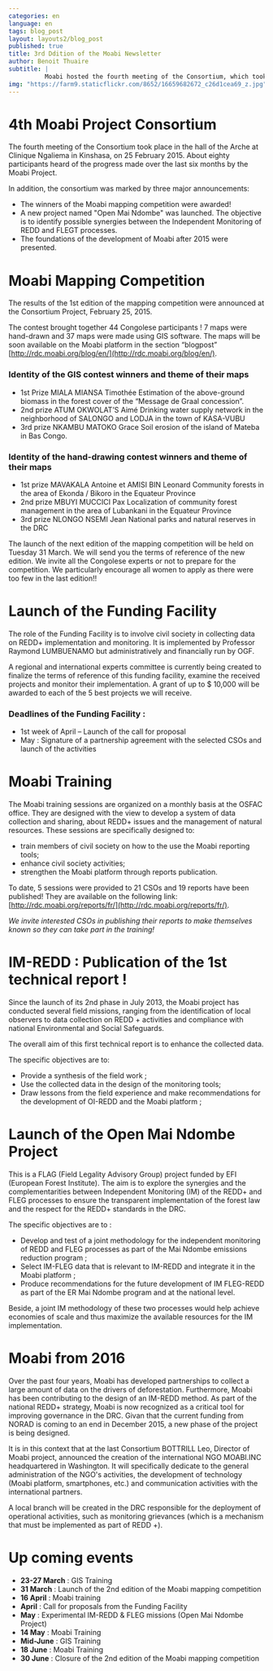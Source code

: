 ```yaml
---
categories: en
language: en
tags: blog_post
layout: layouts2/blog_post
published: true
title: 3rd Ddition of the Moabi Newsletter
author: Benoit Thuaire
subtitle: |
          Moabi hosted the fourth meeting of the Consortium, which took place in the hall of the Arche at Clinique Ngaliema in Kinshasa, on 25 February 2015.  About eighty participants heard of the progress made over the last six months by the Moabi Project.
img: "https://farm9.staticflickr.com/8652/16659682672_c26d1cea69_z.jpg"
---
```

# 4th Moabi Project Consortium

The fourth meeting of the Consortium took place in the hall of the Arche at Clinique Ngaliema in Kinshasa, on 25 February 2015. About eighty participants heard of the progress made over the last six months by the Moabi Project.

In addition, the consortium was marked by three major announcements:

* The winners of the Moabi mapping competition were awarded!
* A new project named "Open Mai Ndombe" was launched. The objective is to identify possible synergies between the Independent Monitoring of REDD and FLEGT processes.
* The foundations of the development of Moabi after 2015 were presented.


# Moabi Mapping Competition
The results of the 1st edition of the mapping competition were announced at the Consortium Project, February 25, 2015.

The contest brought together 44 Congolese participants ! 7 maps were hand-drawn and 37 maps were made using GIS software. The maps will be soon available on the Moabi platform in the section “blogpost” [http://rdc.moabi.org/blog/en/](http://rdc.moabi.org/blog/en/).



### Identity of the GIS contest winners and theme of their maps

* 1st Prize MIALA MIANSA Timothée Estimation of the above-ground biomass in the forest cover of the “Message de Graal concession”.
* 2nd prize ATUM OKWOLAT’S Aimé Drinking water supply network in the neighborhood of SALONGO and LODJA in the town of KASA-VUBU
* 3rd prize NKAMBU MATOKO Grace Soil erosion of the island of Mateba in Bas Congo.


### Identity of the hand-drawing contest winners and theme of their maps

* 1st prize MAVAKALA Antoine et AMISI BIN Leonard Community forests in the area of Ekonda / Bikoro in the Equateur Province
* 2nd prize MBUYI MUCCICI Pax Localization of community forest management in the area of Lubankani  in the Equateur Province
* 3rd prize NLONGO NSEMI Jean National parks and natural reserves in the DRC


The launch of the next edition of the mapping competition will be held on Tuesday 31 March.  We will send you the terms of reference of the new edition. We invite all the Congolese experts or not to prepare for the competition. We particularly encourage all women to apply as there were too few in the last edition!!



# Launch of the Funding Facility

The role of the Funding Facility is to involve civil society in collecting data on REDD+ implementation and monitoring. It is implemented by Professor Raymond LUMBUENAMO but administratively and financially run by OGF.

A regional and international experts committee is currently being created to finalize the terms of reference of this funding facility, examine the received projects and monitor their implementation.  A grant of up to $ 10,000 will be awarded to each of the 5 best projects we will receive.

### Deadlines of the Funding Facility :

* 1st week of April – Launch of the call for proposal
* May : Signature of a partnership agreement with the selected CSOs and launch of the activities



# Moabi Training

The Moabi training sessions are organized on a monthly basis at the OSFAC office. They are designed with the view to develop a system of data collection and sharing, about REDD+ issues and the management of natural resources. These sessions are specifically designed to:

* train members of civil society on how to the use the Moabi reporting tools;
* enhance civil society activities;
* strengthen the Moabi platform through reports publication.

To date, 5 sessions were provided to 21 CSOs and 19 reports have been published! They are available on the following link: [http://rdc.moabi.org/reports/fr/](http://rdc.moabi.org/reports/fr/).

*We invite interested CSOs in publishing their reports to make themselves known so they can take part in the training!*



# IM-REDD : Publication of the 1st technical report !

Since the launch of its 2nd phase in July 2013, the Moabi project has conducted several field missions, ranging from the identification of local observers to data collection on REDD + activities and compliance with national Environmental and Social Safeguards.

The overall aim of this first technical report is to enhance the collected data.

The specific objectives are to:

* Provide a synthesis of the field work ;
* Use the collected data in the design of the monitoring tools;
* Draw lessons from the field experience and make recommendations for the development of OI-REDD and the Moabi platform ;



# Launch of the Open Mai Ndombe Project

This is a FLAG (Field Legality Advisory Group) project funded by EFI (European Forest Institute). The aim is to explore the synergies and the complementarities between Independent Monitoring (IM) of the REDD+ and FLEG processes to ensure the transparent implementation of the forest law and the respect for the REDD+ standards in the DRC.

The specific objectives are to :

* Develop and test of a joint methodology for the independent monitoring of REDD  and FLEG processes as part of the Mai Ndombe emissions reduction program ;
* Select IM-FLEG data that is relevant to IM-REDD and integrate it in the Moabi platform ;
* Produce recommendations for the future development of IM FLEG-REDD as part of the ER Mai Ndombe program and at the national level.

Beside, a joint IM methodology of these two processes would help achieve economies of scale and thus maximize the available resources for the IM implementation.



# Moabi from 2016

Over the past four years, Moabi has developed partnerships to collect a large amount of data on the drivers of deforestation. Furthermore, Moabi has been contributing to the design of an IM-REDD method. As part of the national REDD+ strategy, Moabi is now recognized as a critical tool for improving governance in the DRC.  Givan that the current funding from NORAD is coming to an end in December 2015, a new phase of the project is being designed.

It is in this context that at the last Consortium BOTTRILL Leo, Director of Moabi project, announced the creation of the international NGO MOABI.INC headquartered in Washington. It will specifically dedicate to the general administration of the NGO's activities, the development of technology (Moabi platform, smartphones, etc.) and communication activities with the international partners.

A local branch will be created in the DRC responsible for the deployment of operational activities, such as monitoring grievances (which is a mechanism that must be implemented as part of REDD +).



# Up coming events
* **23-27 March** : GIS Training
* **31 March** : Launch of the 2nd edition of the Moabi mapping competition
* **16 April** : Moabi training
* **April** : Call for proposals from the Funding Facility
* **May** : Experimental IM-REDD & FLEG  missions  (Open Mai Ndombe Project)
* **14  May** : Moabi  Training
* **Mid-June** : GIS Training
* **18 June** : Moabi Training
* **30 June** : Closure of the 2nd edition of the Moabi mapping competition





